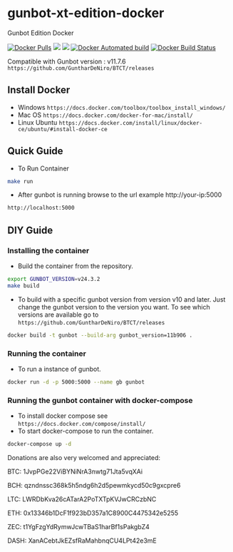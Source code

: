 # gunbot-xt-edition-docker

Gunbot Edition Docker

[![Docker Pulls](https://img.shields.io/docker/pulls/jakkie/gunbot-xt-edition-docker.svg)](https://hub.docker.com/r/jakkie/gunbot-xt-edition-docker/)
[![](https://images.microbadger.com/badges/image/jakkie/gunbot-xt-edition-docker.svg)](https://microbadger.com/images/jakkie/gunbot-xt-edition-docker "Get your own image badge on microbadger.com")
[![](https://images.microbadger.com/badges/version/jakkie/gunbot-xt-edition-docker.svg)](https://microbadger.com/images/jakkie/gunbot-xt-edition-docker "Get your own version badge on microbadger.com")
[![Docker Automated build](https://img.shields.io/docker/automated/jakkie/gunbot-xt-edition-docker.svg)](https://hub.docker.com/r/jakkie/gunbot-xt-edition-docker/)
[![Docker Build Status](https://img.shields.io/docker/build/jakkie/gunbot-xt-edition-docker.svg)](https://hub.docker.com/r/jakkie/gunbot-xt-edition-docker/)

Compatible with Gunbot version : v11.7.6
`https://github.com/GuntharDeNiro/BTCT/releases`

## Install Docker

- Windows `https://docs.docker.com/toolbox/toolbox_install_windows/`
- Mac OS `https://docs.docker.com/docker-for-mac/install/`
- Linux Ubuntu `https://docs.docker.com/install/linux/docker-ce/ubuntu/#install-docker-ce`

## Quick Guide

- To Run Container

```bash
make run
```

- After gunbot is running browse to the url example http://your-ip:5000

```bash
http://localhost:5000
```

## DIY Guide

### Installing the container

- Build the container from the repository.

```bash
export GUNBOT_VERSION=v24.3.2
make build
```

- To build with a specific gunbot version from version v10 and later. Just change the gunbot version to the version you want. To see which versions are available go to `https://github.com/GuntharDeNiro/BTCT/releases`

```bash
docker build -t gunbot --build-arg gunbot_version=11b906 .
```

### Running the container

- To run a instance of gunbot.

```bash
docker run -d -p 5000:5000 --name gb gunbot
```

### Running the gunbot container with docker-compose

- To install docker compose see `https://docs.docker.com/compose/install/`
- To start docker-compose to run the container.

```bash
docker-compose up -d
```

Donations are also very welcomed and appreciated:

BTC: 1JvpPGe22ViBYNiNrA3nwtg71Jta5vqXAi

BCH: qzndnssc368k5h5ndg6h2d5pewmkycd50c9gxcpre6

LTC: LWRDbKva26cATarA2PoTXTpKVJwCRCzbNC

ETH: 0x13346b1DcF1f923bD357a1C8900C4475342e5255

ZEC: t1YgFzgYdRymwJcwTBaS1harBf1sPakgbZ4

DASH: XanACebtJkEZsfRaMahbnqCU4LPt42e3mE
